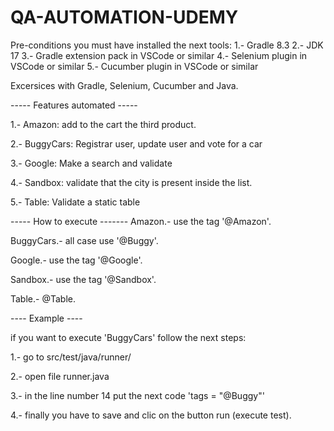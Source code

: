 # QA-AUTOMATION-UDEMY

Pre-conditions
you must have installed the next tools:
1.- Gradle 8.3
2.- JDK 17
3.- Gradle extension pack in VSCode or similar
4.- Selenium plugin in VSCode or similar
5.- Cucumber plugin in VSCode or similar

Excersices with Gradle, Selenium, Cucumber and Java.

----- Features automated -----

1.- Amazon: add to the cart the third product.

2.- BuggyCars: Registrar user, update user and vote for a car

3.- Google: Make a search and validate

4.- Sandbox: validate that the city is present inside the list.

5.- Table: Validate a static table

----- How to execute -------
Amazon.- use the tag '@Amazon'.

BuggyCars.- all case use '@Buggy'.

Google.- use the tag '@Google'.

Sandbox.- use the tag '@Sandbox'.

Table.- @Table.

---- Example ----

if you want to execute 'BuggyCars' follow the next steps:

1.- go to src/test/java/runner/

2.- open file runner.java

3.- in the line number 14 put the next code 'tags = "@Buggy"'

4.- finally you have to save and clic on the button run (execute test).
